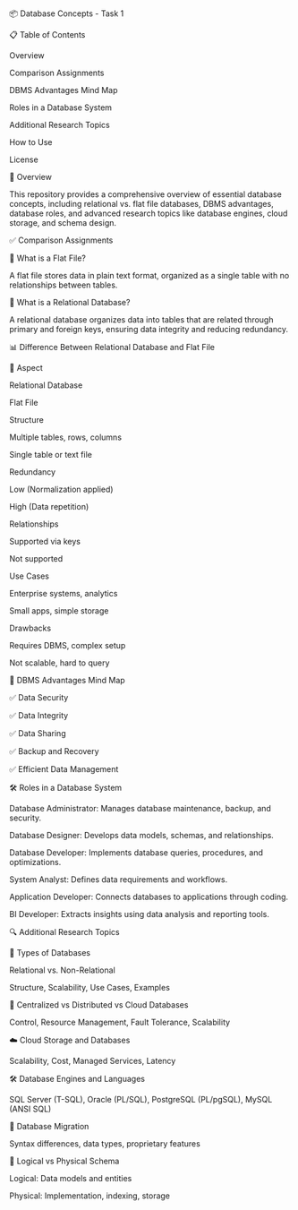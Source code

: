 📦 Database Concepts - Task 1

📋 Table of Contents

Overview

Comparison Assignments

DBMS Advantages Mind Map

Roles in a Database System

Additional Research Topics

How to Use

License

📘 Overview

This repository provides a comprehensive overview of essential database concepts, including relational vs. flat file databases, DBMS advantages, database roles, and advanced research topics like database engines, cloud storage, and schema design.

✅ Comparison Assignments

🔷 What is a Flat File?

A flat file stores data in plain text format, organized as a single table with no relationships between tables.

🔷 What is a Relational Database?

A relational database organizes data into tables that are related through primary and foreign keys, ensuring data integrity and reducing redundancy.

📊 Difference Between Relational Database and Flat File

📌 Aspect

Relational Database

Flat File

Structure

Multiple tables, rows, columns

Single table or text file

Redundancy

Low (Normalization applied)

High (Data repetition)

Relationships

Supported via keys

Not supported

Use Cases

Enterprise systems, analytics

Small apps, simple storage

Drawbacks

Requires DBMS, complex setup

Not scalable, hard to query

🧠 DBMS Advantages Mind Map

✅ Data Security

✅ Data Integrity

✅ Data Sharing

✅ Backup and Recovery

✅ Efficient Data Management

🛠️ Roles in a Database System

Database Administrator: Manages database maintenance, backup, and security.

Database Designer: Develops data models, schemas, and relationships.

Database Developer: Implements database queries, procedures, and optimizations.

System Analyst: Defines data requirements and workflows.

Application Developer: Connects databases to applications through coding.

BI Developer: Extracts insights using data analysis and reporting tools.

🔍 Additional Research Topics

📂 Types of Databases

Relational vs. Non-Relational

Structure, Scalability, Use Cases, Examples

🏢 Centralized vs Distributed vs Cloud Databases

Control, Resource Management, Fault Tolerance, Scalability

☁️ Cloud Storage and Databases

Scalability, Cost, Managed Services, Latency

🛠️ Database Engines and Languages

SQL Server (T-SQL), Oracle (PL/SQL), PostgreSQL (PL/pgSQL), MySQL (ANSI SQL)

🔄 Database Migration

Syntax differences, data types, proprietary features

🔧 Logical vs Physical Schema

Logical: Data models and entities

Physical: Implementation, indexing, storage

